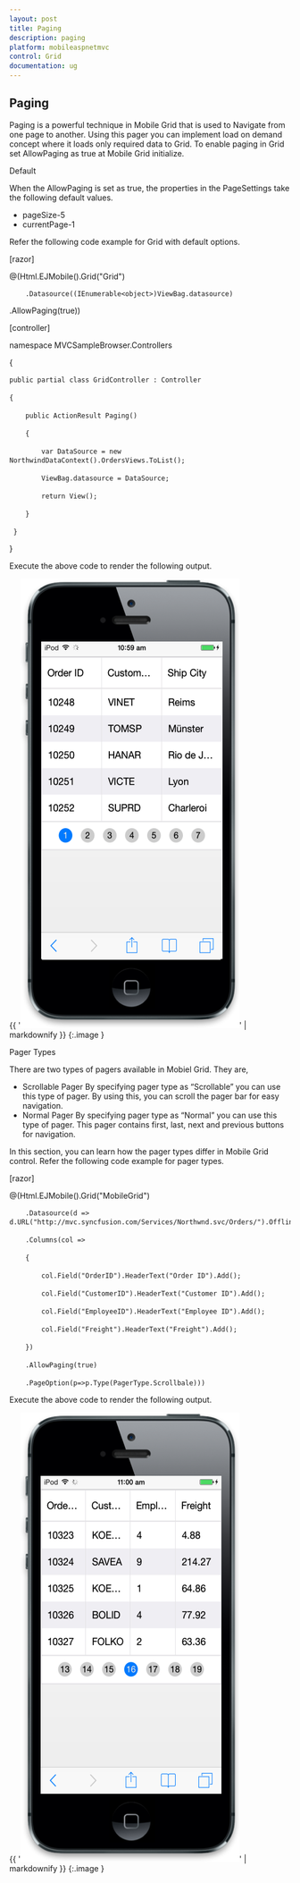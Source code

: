 ```yaml
---
layout: post
title: Paging
description: paging
platform: mobileaspnetmvc
control: Grid
documentation: ug
---
```


## Paging

Paging is a powerful technique in Mobile Grid that is used to Navigate from one page to another. Using this pager you can implement load on demand concept where it loads only required data to Grid. To enable paging in Grid set AllowPaging as true at Mobile Grid initialize.

Default

When the AllowPaging is set as true, the properties in the PageSettings take the following default values.

* pageSize-5
* currentPage-1

Refer the following code example for Grid with default options.





[razor]



@(Html.EJMobile().Grid<object>("Grid")

        .Datasource((IEnumerable<object>)ViewBag.datasource)

.AllowPaging(true))





[controller]

namespace MVCSampleBrowser.Controllers

{

    public partial class GridController : Controller

    {

        public ActionResult Paging()

        {

            var DataSource = new NorthwindDataContext().OrdersViews.ToList();

            ViewBag.datasource = DataSource;

            return View();

        }

     }

}





Execute the above code to render the following output.



{{ '![19](Paging_images/Paging_img1.png)' | markdownify }}
{:.image }




Pager Types

There are two types of pagers available in Mobiel Grid. They are,

* Scrollable Pager
By specifying pager type as “Scrollable” you can use this type of pager. By using this, you can scroll the pager bar for easy navigation.
* Normal Pager
By specifying pager type as “Normal” you can use this type of pager. This pager contains first, last, next and previous buttons for navigation.

In this section, you can learn how the pager types differ in Mobile Grid control. Refer the following code example for pager types.



[razor]



@(Html.EJMobile().Grid<object>("MobileGrid")

        .Datasource(d => d.URL("http://mvc.syncfusion.com/Services/Northwnd.svc/Orders/").Offline(true))

        .Columns(col =>

        {

            col.Field("OrderID").HeaderText("Order ID").Add();

            col.Field("CustomerID").HeaderText("Customer ID").Add();

            col.Field("EmployeeID").HeaderText("Employee ID").Add();

            col.Field("Freight").HeaderText("Freight").Add();

        })

        .AllowPaging(true)

        .PageOption(p=>p.Type(PagerType.Scrollbale)))





Execute the above code to render the following output.



{{ '![20](Paging_images/Paging_img2.png)' | markdownify }}
{:.image }




